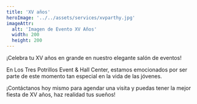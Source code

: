 ```yaml
---
title: 'XV años'
heroImage: '../../assets/services/xvparthy.jpg'
imageAttr:
  alt: 'Imagen de Evento XV Años'
  width: 200
  height: 200
---
```


¡Celebra tu XV años en grande en nuestro elegante salón de eventos!

En Los Tres Potrillos Event & Hall Center, estamos emocionados por ser parte de este momento tan especial en la vida de las jóvenes.

¡Contáctanos hoy mismo para agendar una visita y puedas tener la mejor fiesta de XV años, haz realidad tus sueños!
